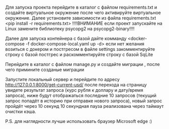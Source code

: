 Для запуска проекта перейдите в каталог с файлом requirements.txt и создайте виртуальное окружение
после чего активируйте виртуальное окружение. Далее установите зависимости из файла requirements.txt
<pip install -r requirements.txt> !!!!ВНИМАНИЕ если проект запускайте на Linux замените библиотеку psycopg2 
на psycopg2-binary!!!!

Далее для запуска контейнера с базой дайте комманду <docker-compose -f docker-compose-local.yaml up -d>
если нет желания возиться с докером и постгресом в файле settings закомментируйте строку с базой постгрес и 
раскомментируйте строку с базой SqLite

Перейдите в каталог с файлом manage.py и создайте миграции <python manage.py makemigrations>, после чего
примините созданые миграции <python manage.py migrate>

Запустите локальный сервер <python manage.py runserver> и перейдите по адресу http://127.0.0.1:8000/get-current-usd/
после перехода на страницу увидете результат запроса (курс рубля к доллару и дату/время запроса), ниже будут 
отображаться последние 10 запросов (текущий запрос попадёт в историю при отправке нового запроса), новый запрос пройдёт 
через 10 секунд 10 секундная пауза реализована через таймаут очистки кэша.

P.S. для наглядности лучше использовать браузер Microsoft edge  :)
